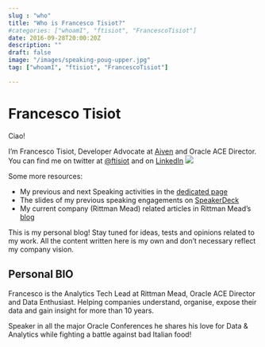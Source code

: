 ```yaml
---
slug : "who"
title: "Who is Francesco Tisiot?"
#categories: ["whoamI", "ftisiot", "FrancescoTisiot"]
date: 2016-09-28T20:00:20Z
description: ""
draft: false
image: "/images/speaking-poug-upper.jpg"
tag: ["whoamI", "ftisiot", "FrancescoTisiot"]

---
```


# Francesco Tisiot

Ciao!

I’m Francesco Tisiot, Developer Advocate at [Aiven](https://aiven.io) and Oracle ACE Director. You can find me on twitter at [@ftisiot](https://twitter.com/ftisiot) and on [LinkedIn](https://www.linkedin.com/in/francescotisiot/)
![](/images/speaking-poug.jpg)

Some more resources:

* My previous and next Speaking activities in the [dedicated page](/speaking-activities)
* The slides of my previous speaking engagements on [SpeakerDeck](https://speakerdeck.com/ftisiot)  
* My current company (Rittman Mead) related articles in Rittman Mead’s [blog](http://ritt.md/FT)

This is my personal blog! Stay tuned for ideas, tests and opinions related to my work. All the content written here is my own and don’t necessary reflect my company vision.

## Personal BIO

Francesco is the Analytics Tech Lead at Rittman Mead, Oracle ACE Director and Data Enthusiast. Helping companies understand, organise, expose their data and gain insight for more than 10 years.

Speaker in all the major Oracle Conferences he shares his love for Data & Analytics while fighting a battle against bad Italian food!
